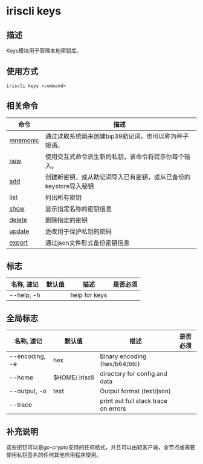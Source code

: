 # iriscli keys

## 描述

Keys模块用于管理本地密钥库。

## 使用方式

```shell
iriscli keys <command>
```

## 相关命令

| 命令                    | 描述                                                                                          |
| ----------------------- | -------------------------------------------------------------------------------------------- |
| [mnemonic](mnemonic.md) | 通过读取系统熵来创建bip39助记词，也可以称为种子短语。                                               |
| [new](new.md)           | 使用交互式命令派生新的私钥，该命令将提示你每个输入。                                                 |
| [add](add.md)           | 创建新密钥，或从助记词导入已有密钥，或从已备份的keystore导入秘钥                                       |
| [list](list.md)         | 列出所有密钥                                                                                   |
| [show](show.md)         | 显示指定名称的密钥信息                                                                           |
| [delete](delete.md)     | 删除指定的密钥                                                                                  |
| [update](update.md)     | 更改用于保护私钥的密码                                                                           |
| [export](export.md)     | 通过json文件形式备份密钥信息                                                                         |

## 标志

| 名称, 速记       | 默认值   | 描述          | 是否必须  |
| --------------- | ------- | ------------- | -------- |
| --help, -h      |         | help for keys |          |

## 全局标志

| 名称, 速记       | 默认值          | 描述                                   | 是否必须  |
| --------------- | -------------- | -------------------------------------- | -------- |
| --encoding, -e  | hex            | Binary encoding (hex/b64/btc) |          |
| --home          | $HOME/.iriscli | directory for config and data |          |
| --output, -o    | text           | Output format (text/json)     |          |
| --trace         |                | print out full stack trace on errors   |          |

## 补充说明

这些密钥可以是go-crypto支持的任何格式，并且可以由轻客户端，全节点或需要使用私钥签名的任何其他应用程序使用。
